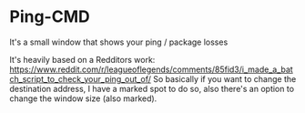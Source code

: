 # Ping-CMD
It's a small window that shows your ping / package losses

It's heavily based on a Redditors work: https://www.reddit.com/r/leagueoflegends/comments/85fid3/i_made_a_batch_script_to_check_your_ping_out_of/
So basically if you want to change the destination address, I have a marked spot to do so, also there's an option to change the window size (also marked). 
